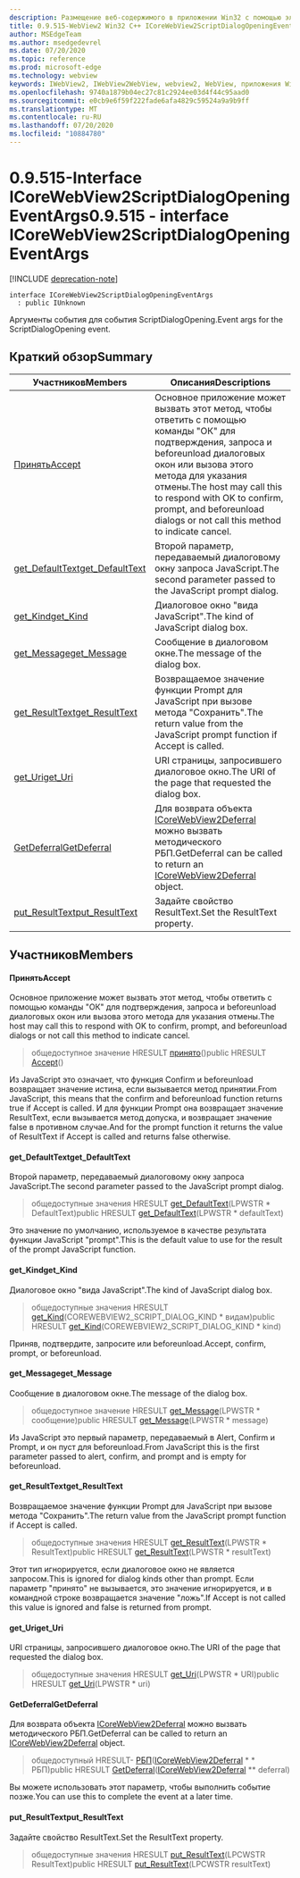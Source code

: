 ```yaml
---
description: Размещение веб-содержимого в приложении Win32 с помощью элемента управления Microsoft Edge WebView2
title: 0.9.515-WebView2 Win32 C++ ICoreWebView2ScriptDialogOpeningEventArgs
author: MSEdgeTeam
ms.author: msedgedevrel
ms.date: 07/20/2020
ms.topic: reference
ms.prod: microsoft-edge
ms.technology: webview
keywords: IWebView2, IWebView2WebView, webview2, WebView, приложения Win32, Win32, EDGE, ICoreWebView2, ICoreWebView2Controller, элемент управления "веб-браузер", HTML Edge
ms.openlocfilehash: 9740a1879b04ec27c81c2924ee03d4f44c95aad0
ms.sourcegitcommit: e0cb9e6f59f222fade6afa4829c59524a9a9b9ff
ms.translationtype: MT
ms.contentlocale: ru-RU
ms.lasthandoff: 07/20/2020
ms.locfileid: "10884780"
---
```

# <span data-ttu-id="e8852-104">0.9.515-Interface ICoreWebView2ScriptDialogOpeningEventArgs</span><span class="sxs-lookup"><span data-stu-id="e8852-104">0.9.515 - interface ICoreWebView2ScriptDialogOpeningEventArgs</span></span> 

[!INCLUDE [deprecation-note](../../includes/deprecation-note.md)]

```
interface ICoreWebView2ScriptDialogOpeningEventArgs
  : public IUnknown
```

<span data-ttu-id="e8852-105">Аргументы события для события ScriptDialogOpening.</span><span class="sxs-lookup"><span data-stu-id="e8852-105">Event args for the ScriptDialogOpening event.</span></span>

## <span data-ttu-id="e8852-106">Краткий обзор</span><span class="sxs-lookup"><span data-stu-id="e8852-106">Summary</span></span>

 <span data-ttu-id="e8852-107">Участников</span><span class="sxs-lookup"><span data-stu-id="e8852-107">Members</span></span>                        | <span data-ttu-id="e8852-108">Описания</span><span class="sxs-lookup"><span data-stu-id="e8852-108">Descriptions</span></span>
--------------------------------|---------------------------------------------
[<span data-ttu-id="e8852-109">Принять</span><span class="sxs-lookup"><span data-stu-id="e8852-109">Accept</span></span>](#accept) | <span data-ttu-id="e8852-110">Основное приложение может вызвать этот метод, чтобы ответить с помощью команды "ОК" для подтверждения, запроса и beforeunload диалоговых окон или вызова этого метода для указания отмены.</span><span class="sxs-lookup"><span data-stu-id="e8852-110">The host may call this to respond with OK to confirm, prompt, and beforeunload dialogs or not call this method to indicate cancel.</span></span>
[<span data-ttu-id="e8852-111">get_DefaultText</span><span class="sxs-lookup"><span data-stu-id="e8852-111">get_DefaultText</span></span>](#get_defaulttext) | <span data-ttu-id="e8852-112">Второй параметр, передаваемый диалоговому окну запроса JavaScript.</span><span class="sxs-lookup"><span data-stu-id="e8852-112">The second parameter passed to the JavaScript prompt dialog.</span></span>
[<span data-ttu-id="e8852-113">get_Kind</span><span class="sxs-lookup"><span data-stu-id="e8852-113">get_Kind</span></span>](#get_kind) | <span data-ttu-id="e8852-114">Диалоговое окно "вида JavaScript".</span><span class="sxs-lookup"><span data-stu-id="e8852-114">The kind of JavaScript dialog box.</span></span>
[<span data-ttu-id="e8852-115">get_Message</span><span class="sxs-lookup"><span data-stu-id="e8852-115">get_Message</span></span>](#get_message) | <span data-ttu-id="e8852-116">Сообщение в диалоговом окне.</span><span class="sxs-lookup"><span data-stu-id="e8852-116">The message of the dialog box.</span></span>
[<span data-ttu-id="e8852-117">get_ResultText</span><span class="sxs-lookup"><span data-stu-id="e8852-117">get_ResultText</span></span>](#get_resulttext) | <span data-ttu-id="e8852-118">Возвращаемое значение функции Prompt для JavaScript при вызове метода "Сохранить".</span><span class="sxs-lookup"><span data-stu-id="e8852-118">The return value from the JavaScript prompt function if Accept is called.</span></span>
[<span data-ttu-id="e8852-119">get_Uri</span><span class="sxs-lookup"><span data-stu-id="e8852-119">get_Uri</span></span>](#get_uri) | <span data-ttu-id="e8852-120">URI страницы, запросившего диалоговое окно.</span><span class="sxs-lookup"><span data-stu-id="e8852-120">The URI of the page that requested the dialog box.</span></span>
[<span data-ttu-id="e8852-121">GetDeferral</span><span class="sxs-lookup"><span data-stu-id="e8852-121">GetDeferral</span></span>](#getdeferral) | <span data-ttu-id="e8852-122">Для возврата объекта [ICoreWebView2Deferral](icorewebview2deferral.md) можно вызвать методического РБП.</span><span class="sxs-lookup"><span data-stu-id="e8852-122">GetDeferral can be called to return an [ICoreWebView2Deferral](icorewebview2deferral.md) object.</span></span>
[<span data-ttu-id="e8852-123">put_ResultText</span><span class="sxs-lookup"><span data-stu-id="e8852-123">put_ResultText</span></span>](#put_resulttext) | <span data-ttu-id="e8852-124">Задайте свойство ResultText.</span><span class="sxs-lookup"><span data-stu-id="e8852-124">Set the ResultText property.</span></span>

## <span data-ttu-id="e8852-125">Участников</span><span class="sxs-lookup"><span data-stu-id="e8852-125">Members</span></span>

#### <span data-ttu-id="e8852-126">Принять</span><span class="sxs-lookup"><span data-stu-id="e8852-126">Accept</span></span> 

<span data-ttu-id="e8852-127">Основное приложение может вызвать этот метод, чтобы ответить с помощью команды "ОК" для подтверждения, запроса и beforeunload диалоговых окон или вызова этого метода для указания отмены.</span><span class="sxs-lookup"><span data-stu-id="e8852-127">The host may call this to respond with OK to confirm, prompt, and beforeunload dialogs or not call this method to indicate cancel.</span></span>

> <span data-ttu-id="e8852-128">общедоступное значение HRESULT [принято](#accept)()</span><span class="sxs-lookup"><span data-stu-id="e8852-128">public HRESULT [Accept](#accept)()</span></span>

<span data-ttu-id="e8852-129">Из JavaScript это означает, что функция Confirm и beforeunload возвращает значение истина, если вызывается метод принятии.</span><span class="sxs-lookup"><span data-stu-id="e8852-129">From JavaScript, this means that the confirm and beforeunload function returns true if Accept is called.</span></span> <span data-ttu-id="e8852-130">И для функции Prompt она возвращает значение ResultText, если вызывается метод допуска, и возвращает значение false в противном случае.</span><span class="sxs-lookup"><span data-stu-id="e8852-130">And for the prompt function it returns the value of ResultText if Accept is called and returns false otherwise.</span></span>

#### <span data-ttu-id="e8852-131">get_DefaultText</span><span class="sxs-lookup"><span data-stu-id="e8852-131">get_DefaultText</span></span> 

<span data-ttu-id="e8852-132">Второй параметр, передаваемый диалоговому окну запроса JavaScript.</span><span class="sxs-lookup"><span data-stu-id="e8852-132">The second parameter passed to the JavaScript prompt dialog.</span></span>

> <span data-ttu-id="e8852-133">общедоступные значения HRESULT [get_DefaultText](#get_defaulttext)(LPWSTR \* DefaultText)</span><span class="sxs-lookup"><span data-stu-id="e8852-133">public HRESULT [get_DefaultText](#get_defaulttext)(LPWSTR \* defaultText)</span></span>

<span data-ttu-id="e8852-134">Это значение по умолчанию, используемое в качестве результата функции JavaScript "prompt".</span><span class="sxs-lookup"><span data-stu-id="e8852-134">This is the default value to use for the result of the prompt JavaScript function.</span></span>

#### <span data-ttu-id="e8852-135">get_Kind</span><span class="sxs-lookup"><span data-stu-id="e8852-135">get_Kind</span></span> 

<span data-ttu-id="e8852-136">Диалоговое окно "вида JavaScript".</span><span class="sxs-lookup"><span data-stu-id="e8852-136">The kind of JavaScript dialog box.</span></span>

> <span data-ttu-id="e8852-137">общедоступные значения HRESULT [get_Kind](#get_kind)(COREWEBVIEW2_SCRIPT_DIALOG_KIND \* видам)</span><span class="sxs-lookup"><span data-stu-id="e8852-137">public HRESULT [get_Kind](#get_kind)(COREWEBVIEW2_SCRIPT_DIALOG_KIND \* kind)</span></span>

<span data-ttu-id="e8852-138">Приняв, подтвердите, запросите или beforeunload.</span><span class="sxs-lookup"><span data-stu-id="e8852-138">Accept, confirm, prompt, or beforeunload.</span></span>

#### <span data-ttu-id="e8852-139">get_Message</span><span class="sxs-lookup"><span data-stu-id="e8852-139">get_Message</span></span> 

<span data-ttu-id="e8852-140">Сообщение в диалоговом окне.</span><span class="sxs-lookup"><span data-stu-id="e8852-140">The message of the dialog box.</span></span>

> <span data-ttu-id="e8852-141">общедоступное значение HRESULT [get_Message](#get_message)(LPWSTR \* сообщение)</span><span class="sxs-lookup"><span data-stu-id="e8852-141">public HRESULT [get_Message](#get_message)(LPWSTR \* message)</span></span>

<span data-ttu-id="e8852-142">Из JavaScript это первый параметр, передаваемый в Alert, Confirm и Prompt, и он пуст для beforeunload.</span><span class="sxs-lookup"><span data-stu-id="e8852-142">From JavaScript this is the first parameter passed to alert, confirm, and prompt and is empty for beforeunload.</span></span>

#### <span data-ttu-id="e8852-143">get_ResultText</span><span class="sxs-lookup"><span data-stu-id="e8852-143">get_ResultText</span></span> 

<span data-ttu-id="e8852-144">Возвращаемое значение функции Prompt для JavaScript при вызове метода "Сохранить".</span><span class="sxs-lookup"><span data-stu-id="e8852-144">The return value from the JavaScript prompt function if Accept is called.</span></span>

> <span data-ttu-id="e8852-145">общедоступные значения HRESULT [get_ResultText](#get_resulttext)(LPWSTR \* ResultText)</span><span class="sxs-lookup"><span data-stu-id="e8852-145">public HRESULT [get_ResultText](#get_resulttext)(LPWSTR \* resultText)</span></span>

<span data-ttu-id="e8852-146">Этот тип игнорируется, если диалоговое окно не является запросом.</span><span class="sxs-lookup"><span data-stu-id="e8852-146">This is ignored for dialog kinds other than prompt.</span></span> <span data-ttu-id="e8852-147">Если параметр "принято" не вызывается, это значение игнорируется, и в командной строке возвращается значение "ложь".</span><span class="sxs-lookup"><span data-stu-id="e8852-147">If Accept is not called this value is ignored and false is returned from prompt.</span></span>

#### <span data-ttu-id="e8852-148">get_Uri</span><span class="sxs-lookup"><span data-stu-id="e8852-148">get_Uri</span></span> 

<span data-ttu-id="e8852-149">URI страницы, запросившего диалоговое окно.</span><span class="sxs-lookup"><span data-stu-id="e8852-149">The URI of the page that requested the dialog box.</span></span>

> <span data-ttu-id="e8852-150">общедоступные значения HRESULT [get_Uri](#get_uri)(LPWSTR \* URI)</span><span class="sxs-lookup"><span data-stu-id="e8852-150">public HRESULT [get_Uri](#get_uri)(LPWSTR \* uri)</span></span>

#### <span data-ttu-id="e8852-151">GetDeferral</span><span class="sxs-lookup"><span data-stu-id="e8852-151">GetDeferral</span></span> 

<span data-ttu-id="e8852-152">Для возврата объекта [ICoreWebView2Deferral](icorewebview2deferral.md) можно вызвать методического РБП.</span><span class="sxs-lookup"><span data-stu-id="e8852-152">GetDeferral can be called to return an [ICoreWebView2Deferral](icorewebview2deferral.md) object.</span></span>

> <span data-ttu-id="e8852-153">общедоступный HRESULT- [РБП](#getdeferral)([ICoreWebView2Deferral](icorewebview2deferral.md) \* \* РБП)</span><span class="sxs-lookup"><span data-stu-id="e8852-153">public HRESULT [GetDeferral](#getdeferral)([ICoreWebView2Deferral](icorewebview2deferral.md) \*\* deferral)</span></span>

<span data-ttu-id="e8852-154">Вы можете использовать этот параметр, чтобы выполнить событие позже.</span><span class="sxs-lookup"><span data-stu-id="e8852-154">You can use this to complete the event at a later time.</span></span>

#### <span data-ttu-id="e8852-155">put_ResultText</span><span class="sxs-lookup"><span data-stu-id="e8852-155">put_ResultText</span></span> 

<span data-ttu-id="e8852-156">Задайте свойство ResultText.</span><span class="sxs-lookup"><span data-stu-id="e8852-156">Set the ResultText property.</span></span>

> <span data-ttu-id="e8852-157">общедоступные значения HRESULT [put_ResultText](#put_resulttext)(LPCWSTR ResultText)</span><span class="sxs-lookup"><span data-stu-id="e8852-157">public HRESULT [put_ResultText](#put_resulttext)(LPCWSTR resultText)</span></span>

